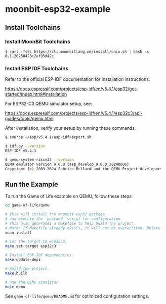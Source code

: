 # moonbit-esp32-example

## Install Toolchains

### Install MoonBit Toolchains

```
$ curl -fsSL https://cli.moonbitlang.cn/install/unix.sh | bash -s 0.1.20250423+2af95d42c
```

### Install ESP IDF Toolchains

Refer to the official ESP-IDF documentation for installation instructions:

https://docs.espressif.com/projects/esp-idf/en/v5.4.1/esp32/get-started/index.html#installation

For ESP32-C3 QEMU simulator setup, see:

https://docs.espressif.com/projects/esp-idf/en/v5.4.1/esp32c3/api-guides/tools/qemu.html

After installation, verify your setup by running these commands:

```bash
$ source ~/esp/v5.4.1/esp-idf/export.sh

$ idf.py --version          
ESP-IDF v5.4.1

$ qemu-system-riscv32 --version
QEMU emulator version 9.0.0 (esp_develop_9.0.0_20240606)
Copyright (c) 2003-2024 Fabrice Bellard and the QEMU Project developers
```

## Run the Example

To run the Game of Life example on QEMU, follow these steps:

```bash
cd game-of-life/qemu

# This will install the moonbit-esp32 package
# and execute the `postadd` script for configuration.
# This also generates a Makefile to help build the project.
# Note: If Makefile already exists, it will not be overwritten. Delete it if you want to regenerate it.
moon install

# Set the target to esp32c3.
make set-target esp32c3

# Install ESP-IDF dependencies.
make update-deps

# Build the project.
make build

# Run the QEMU simulator.
make qemu
```

See `game-of-life/qemu/README.md` for optimized configuration settings.
